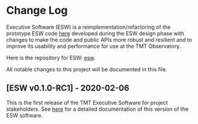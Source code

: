 # Change Log

Executive Software (ESW) is a reimplementation/refactoring of the prototype ESW code [here](https://github.com/tmtsoftware/esw-prototype) 
developed during the ESW design phase with changes to make the code and public APIs
more robust and resilient and to improve its usability and performance for use at the
TMT Observatory.

Here is the repository for ESW: [esw](https://github.com/tmtsoftware/esw).

All notable changes to this project will be documented in this file.

## [ESW v0.1.0-RC1] - 2020-02-06
This is the first release of the TMT Executive Software for project stakeholders. 
See [here](https://tmtsoftware.github.io/esw/0.1.0-RC1/) for a detailed documentation of this version of the ESW software.